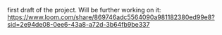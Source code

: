 first draft of the project. Will be further working on it: https://www.loom.com/share/869746adc5564090a981182380ed99e8?sid=2e94de08-0ee6-43a8-a72d-3b64fb9be337 
